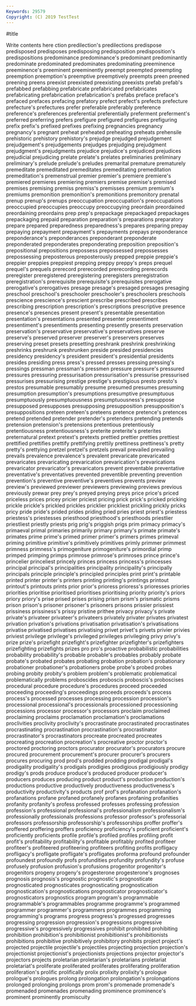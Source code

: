```yaml
---
Keywords: 29579
Copyright: (C) 2019 TestTest
---
```


#title

Write contents here
ction predilection's predilections
predispose predisposed predisposes predisposing predisposition predisposition's predispositions predominance predominance's predominant
predominantly predominate predominated predominates predominating preeminence preeminence's preeminent preeminently preempt
preempted preempting preemption preemption's preemptive preemptively preempts preen preened preening
preens preexist preexisted preexisting preexists prefab prefab's prefabbed prefabbing prefabricate
prefabricated prefabricates prefabricating prefabrication prefabrication's prefabs preface preface's prefaced prefaces
prefacing prefatory prefect prefect's prefects prefecture prefecture's prefectures prefer preferable
preferably preference preference's preferences preferential preferentially preferment preferment's preferred preferring
prefers prefigure prefigured prefigures prefiguring prefix prefix's prefixed prefixes prefixing
pregnancies pregnancy pregnancy's pregnant preheat preheated preheating preheats prehensile prehistoric
prehistory prehistory's prejudge prejudged prejudgement prejudgement's prejudgements prejudges prejudging prejudgment
prejudgment's prejudgments prejudice prejudice's prejudiced prejudices prejudicial prejudicing prelate prelate's
prelates preliminaries preliminary preliminary's prelude prelude's preludes premarital premature prematurely
premeditate premeditated premeditates premeditating premeditation premeditation's premenstrual premier premier's premiere
premiere's premiered premieres premiering premiers premise premise's premised premises premising
premiss premiss's premisses premium premium's premiums premonition premonition's premonitions premonitory
prenatal prenup prenup's prenups preoccupation preoccupation's preoccupations preoccupied preoccupies preoccupy
preoccupying preordain preordained preordaining preordains prep prep's prepackage prepackaged prepackages
prepackaging prepaid preparation preparation's preparations preparatory prepare prepared preparedness preparedness's
prepares preparing prepay prepaying prepayment prepayment's prepayments prepays preponderance preponderance's
preponderances preponderant preponderate preponderated preponderates preponderating preposition preposition's prepositional prepositions
prepossess prepossessed prepossesses prepossessing preposterous preposterously prepped preppie preppie's preppier
preppies preppiest prepping preppy preppy's preps prequel prequel's prequels prerecord
prerecorded prerecording prerecords preregister preregistered preregistering preregisters preregistration preregistration's prerequisite
prerequisite's prerequisites prerogative prerogative's prerogatives presage presage's presaged presages presaging
preschool preschool's preschooler preschooler's preschoolers preschools prescience prescience's prescient prescribe
prescribed prescribes prescribing prescription prescription's prescriptions prescriptive presence presence's presences
present present's presentable presentation presentation's presentations presented presenter presentiment presentiment's
presentiments presenting presently presents preservation preservation's preservative preservative's preservatives preserve
preserve's preserved preserver preserver's preservers preserves preserving preset presets presetting
preshrank preshrink preshrinking preshrinks preshrunk preshrunken preside presided presidencies presidency
presidency's president president's presidential presidents presides presiding press press's pressed
presses pressing pressing's pressings pressman pressman's pressmen pressure pressure's pressured
pressures pressuring pressurisation pressurisation's pressurise pressurised pressurises pressurising prestige prestige's
prestigious presto presto's prestos presumable presumably presume presumed presumes presuming
presumption presumption's presumptions presumptive presumptuous presumptuously presumptuousness presumptuousness's presuppose presupposed
presupposes presupposing presupposition presupposition's presuppositions preteen preteen's preteens pretence pretence's
pretences pretend pretended pretender pretender's pretenders pretending pretends pretension pretension's
pretensions pretentious pretentiously pretentiousness pretentiousness's preterite preterite's preterites preternatural pretext
pretext's pretexts prettied prettier pretties prettiest prettified prettifies prettify prettifying
prettily prettiness prettiness's pretty pretty's prettying pretzel pretzel's pretzels prevail
prevailed prevailing prevails prevalence prevalence's prevalent prevaricate prevaricated prevaricates prevaricating
prevarication prevarication's prevarications prevaricator prevaricator's prevaricators prevent preventable preventative preventative's
preventatives prevented preventible preventing prevention prevention's preventive preventive's preventives prevents
preview preview's previewed previewer previewers previewing previews previous previously prewar
prey prey's preyed preying preys price price's priced priceless prices
pricey pricier priciest pricing prick prick's pricked pricking prickle prickle's
prickled prickles pricklier prickliest prickling prickly pricks pricy pride pride's
prided prides priding pried pries priest priest's priestess priestess's priestesses
priesthood priesthood's priesthoods priestlier priestliest priestly priests prig prig's priggish
prigs prim primacy primacy's primaeval primal primaries primarily primary primary's
primate primate's primates prime prime's primed primer primer's primers primes
primeval priming primitive primitive's primitively primitives primly primmer primmest primness
primness's primogeniture primogeniture's primordial primp primped primping primps primrose primrose's
primroses prince prince's princelier princeliest princely princes princess princess's princesses
principal principal's principalities principality principality's principally principals principle principle's principled
principles print print's printable printed printer printer's printers printing printing's
printings printout printout's printouts prints prior prior's prioress prioress's prioresses
priories priorities prioritise prioritised prioritises prioritising priority priority's priors priory
priory's prise prised prises prising prism prism's prismatic prisms prison
prison's prisoner prisoner's prisoners prisons prissier prissiest prissiness prissiness's prissy
pristine prithee privacy privacy's private private's privateer privateer's privateers privately
privater privates privatest privation privation's privations privatisation privatisation's privatisations privatise
privatised privatises privatising privet privet's privets privier privies priviest privilege
privilege's privileged privileges privileging privy privy's prize prize's prizefight prizefight's
prizefighter prizefighter's prizefighters prizefighting prizefights prizes pro pro's proactive probabilistic
probabilities probability probability's probable probable's probables probably probate probate's probated
probates probating probation probation's probationary probationer probationer's probationers probe probe's
probed probes probing probity probity's problem problem's problematic problematical problematically
problems proboscides proboscis proboscis's proboscises procedural procedure procedure's procedures proceed
proceeded proceeding proceeding's proceedings proceeds proceeds's process process's processed processes
processing procession procession's processional processional's processionals processioned processioning processions processor
processor's processors proclaim proclaimed proclaiming proclaims proclamation proclamation's proclamations proclivities
proclivity proclivity's procrastinate procrastinated procrastinates procrastinating procrastination procrastination's procrastinator procrastinator's
procrastinators procreate procreated procreates procreating procreation procreation's procreative proctor proctor's
proctored proctoring proctors procurator procurator's procurators procure procured procurement procurement's
procurer procurer's procurers procures procuring prod prod's prodded prodding prodigal
prodigal's prodigality prodigality's prodigals prodigies prodigious prodigiously prodigy prodigy's prods
produce produce's produced producer producer's producers produces producing product product's
production production's productions productive productively productiveness productiveness's productivity productivity's products
prof prof's profanation profanation's profanations profane profaned profanely profanes profaning
profanities profanity profanity's profess professed professes professing profession profession's professional
professional's professionalism professionalism's professionally professionals professions professor professor's professorial professors
professorship professorship's professorships proffer proffer's proffered proffering proffers proficiency proficiency's
proficient proficient's proficiently proficients profile profile's profiled profiles profiling profit
profit's profitability profitability's profitable profitably profited profiteer profiteer's profiteered profiteering
profiteers profiting profits profligacy profligacy's profligate profligate's profligates proforma profound
profounder profoundest profoundly profs profundities profundity profundity's profuse profusely profusion
profusion's profusions progenitor progenitor's progenitors progeny progeny's progesterone progesterone's prognoses
prognosis prognosis's prognostic prognostic's prognosticate prognosticated prognosticates prognosticating prognostication prognostication's
prognostications prognosticator prognosticator's prognosticators prognostics program program's programmable programmable's programmables
programme programme's programmed programmer programmer's programmers programmes programming programming's programs
progress progress's progressed progresses progressing progression progression's progressions progressive progressive's
progressively progressives prohibit prohibited prohibiting prohibition prohibition's prohibitionist prohibitionist's prohibitionists
prohibitions prohibitive prohibitively prohibitory prohibits project project's projected projectile projectile's
projectiles projecting projection projection's projectionist projectionist's projectionists projections projector projector's
projectors projects proletarian proletarian's proletarians proletariat proletariat's proliferate proliferated proliferates
proliferating proliferation proliferation's prolific prolifically prolix prolixity prolixity's prologue prologue's
prologues prolong prolongation prolongation's prolongations prolonged prolonging prolongs prom prom's
promenade promenade's promenaded promenades promenading prominence prominence's prominent prominently promiscuity
